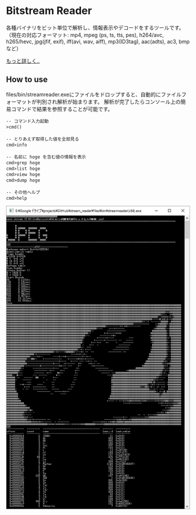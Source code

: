 # Bitstream Reader

各種バイナリをビット単位で解析し、情報表示やデコードをするツールです。
（現在の対応フォーマット: mp4, mpeg (ps, ts, tts, pes), h264/avc, h265/hevc, jpg(jfif, exif), iff(avi, wav, aiff), mp3(ID3tag), aac(adts), ac3, bmp など）

[もっと詳しく..](https://github.com/rflab/stream_reader/blob/master/README_detail.md)

## How to use

files/bin/streamreader.exeにファイルをドロップすると、自動的にファイルフォーマットが判別され解析が始まります。
解析が完了したらコンソール上の簡易コマンドで結果を参照することが可能です。
```
-- コマンド入力起動
>cmd()

-- とりあえず取得した値を全部見る
cmd>info

-- 名前に hoge を含む値の情報を表示
cmd>grep hoge
cmd>list hoge
cmd>view hoge
cmd>dump hoge

-- その他ヘルプ
cmd>help
```
![](screenshot.png)
